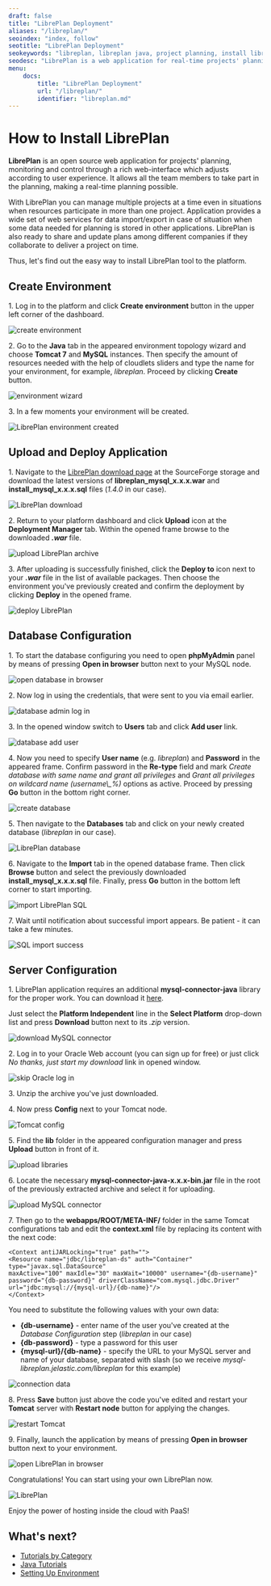 ```yaml
---
draft: false
title: "LibrePlan Deployment"
aliases: "/libreplan/"
seoindex: "index, follow"
seotitle: "LibrePlan Deployment"
seokeywords: "libreplan, libreplan java, project planning, install libreplan, libreplan deployment, libreplan hosting, libreplan paas, libreplan tutorial, libreplan guide"
seodesc: "LibrePlan is a web application for real-time projects' planning, monitoring, and control. Host your own LibrePlan application at the platform with a few simple steps described in this guide."
menu: 
    docs:
        title: "LibrePlan Deployment"
        url: "/libreplan/"
        identifier: "libreplan.md"
---
```


# How to Install LibrePlan

**LibrePlan** is an open source web application for projects' planning, monitoring and control through a rich web-interface which adjusts according to user experience. It allows all the team members to take part in the planning, making a real-time planning possible.

With LibrePlan you can manage multiple projects at a time even in situations when resources participate in more than one project. Application provides a wide set of web services for data import/export in case of situation when some data needed for planning is stored in other applications. LibrePlan is also ready to share and update plans among different companies if they collaborate to deliver a project on time.

Thus, let's find out the easy way to install LibrePlan tool to the platform.


## Create Environment

1\. Log in to the platform and click **Create environment** button in the upper left corner of the dashboard.

![create environment](01-create-environment.png)

2\. Go to the **Java** tab in the appeared environment topology wizard and choose **Tomcat 7** and **MySQL** instances. Then specify the amount of resources needed with the help of cloudlets sliders and type the name for your environment, for example, *libreplan*. Proceed by clicking **Create** button.

![environment wizard](02-environment-wizard.png)

3\. In a few moments your environment will be created.

![LibrePlan environment created](03-libreplan-environment-created.png)


## Upload and Deploy Application

1\. Navigate to the [LibrePlan download page](https://sourceforge.net/projects/libreplan/files/LibrePlan/) at the SourceForge storage and download the latest versions of **libreplan_mysql_x.x.x.war** and **install_mysql_x.x.x.sql** files (*1.4.0* in our case).

![LibrePlan download](04-libreplan-download.png)

2\. Return to your platform dashboard and click **Upload** icon at the **Deployment Manager** tab. Within the opened frame browse to the downloaded ***.war*** file.

![upload LibrePlan archive](05-upload-libreplan-archive.png)

3\. After uploading is successfully finished, click the **Deploy to** icon next to your ***.war*** file in the list of available packages. Then choose the environment you've previously created and confirm the deployment by clicking **Deploy** in the opened frame.

![deploy LibrePlan](06-deploy-libreplan.png)


## Database Configuration

1\. To start the database configuring you need to open **phpMyAdmin** panel by means of pressing **Open in browser** button next to your MySQL node.

![open database in browser](07-open-database-in-browser.png)

2\. Now log in using the credentials, that were sent to you via email earlier.

![database admin log in](08-database-admin-log-in.png)

3\. In the opened window switch to **Users** tab and click **Add user** link.

![database add user](09-database-add-user.png)

4\. Now you need to specify **User name** (e.g. *libreplan*) and **Password** in the appeared frame. Confirm password in the **Re-type** field and mark *Create database with same name and grant all privileges* and *Grant all privileges on wildcard name (username\\_%)* options as active. Proceed by pressing **Go** button in the bottom right corner.

![create database](10-create-database.png)

5\. Then navigate to the **Databases** tab and click on your newly created database (*libreplan* in our case).

![LibrePlan database](11-libreplan-database.png)

6\. Navigate to the **Import** tab in the opened database frame. Then click **Browse** button and select the previously downloaded **install_mysql_x.x.x.sql** file. Finally, press **Go** button in the bottom left corner to start importing.

![import LibrePlan SQL](12-import-libreplan-sql.png)

7\. Wait until notification about successful import appears. Be patient - it can take a few minutes. 

![SQL import success](13-sql-import-success.png)


## Server Configuration

1\. LibrePlan application requires an additional **mysql-connector-java** library for the proper work. You can download it [here](http://dev.mysql.com/downloads/connector/j/). 

Just select the **Platform Independent** line in the **Select Platform** drop-down list and press **Download** button next to its *.zip* version.

![download MySQL connector](14-download-mysql-connector.png)

2\. Log in to your Oracle Web account (you can sign up for free) or just click *No thanks, just start my download* link in opened window.

![skip Oracle log in](15-skip-oracle-log-in.png)

3\. Unzip the archive you've just downloaded.

4\. Now press **Config** next to your Tomcat node.

![Tomcat config](16-tomcat-config.png)

5\. Find the **lib** folder in the appeared configuration manager and press **Upload** button in front of it.

![upload libraries](17-upload-libraries.png)

6\. Locate the necessary **mysql-connector-java-x.x.x-bin.jar** file in the root of the previously extracted archive and select it for uploading.

![upload MySQL connector](18-upload-mysql-connector.png)

7\. Then go to the **webapps/ROOT/META-INF/** folder in the same Tomcat configurations tab and edit the **context.xml** file by replacing its content with the next code:

```
<Context antiJARLocking="true" path="">  
<Resource name="jdbc/libreplan-ds" auth="Container" type="javax.sql.DataSource"  
maxActive="100" maxIdle="30" maxWait="10000" username="{db-username}"  
password="{db-password}" driverClassName="com.mysql.jdbc.Driver"  
url="jdbc:mysql://{mysql-url}/{db-name}"/>  
</Context>
```  

You need to substitute the following values with your own data:

* **{db-username}** - enter name of the user you've created at the *Database Configuration* step (*libreplan* in our case)
* **{db-password}** - type a password for this user
* **{mysql-url}/{db-name}** - specify the URL to your MySQL server and name of your database, separated with slash (so we receive *mysql-libreplan.jelastic.com/libreplan* for this example)

![connection data](19-connection-data.png)

8\. Press **Save** button just above the code you've edited and restart your **Tomcat** server with **Restart node** button for applying the changes.

![restart Tomcat](20-restart-tomcat.png)

9\. Finally, launch the application by means of pressing **Open in browser** button next to your environment.

![open LibrePlan in browser](21-open-libreplan-in-browser.png)

Congratulations! You can start using your own LibrePlan now.

![LibrePlan](22-libreplan.png)

Enjoy the power of hosting inside the cloud with PaaS!


## What's next?

* [Tutorials by Category](/tutorials-by-category/)
* [Java Tutorials](/java-tutorials/)
* [Setting Up Environment](/setting-up-environment/)